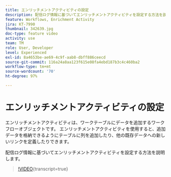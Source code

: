 ```yaml
---
title: エンリッチメントアクティビティの設定
description: 配信ログ情報に基づいてエンリッチメントアクティビティを設定する方法を説明します。
feature: Workflows, Enrichment Activity
jira: KT-7990
thumbnail: 342639.jpg
doc-type: feature video
activity: use
team: TM
role: User, Developer
level: Experienced
exl-id: 8a4653be-ae69-4c9f-aab8-dbff886ceecd
source-git-commit: 116a24a8aa123f615e08fa4ebd187b3c4c460ba2
workflow-type: tm+mt
source-wordcount: '70'
ht-degree: 97%

---
```


# エンリッチメントアクティビティの設定

エンリッチメントアクティビティは、ワークテーブルにデータを追加するワークフローオブジェクトです。
エンリッチメントアクティビティを使用すると、追加データを格納できるようにテーブルに列を追加したり、他の既存データへの新しいリンクを定義したりできます。

配信ログ情報に基づいてエンリッチメントアクティビティを設定する方法を説明します。

>[!VIDEO](https://video.tv.adobe.com/v/342639?quality=12&learn=on){transcript=true}
